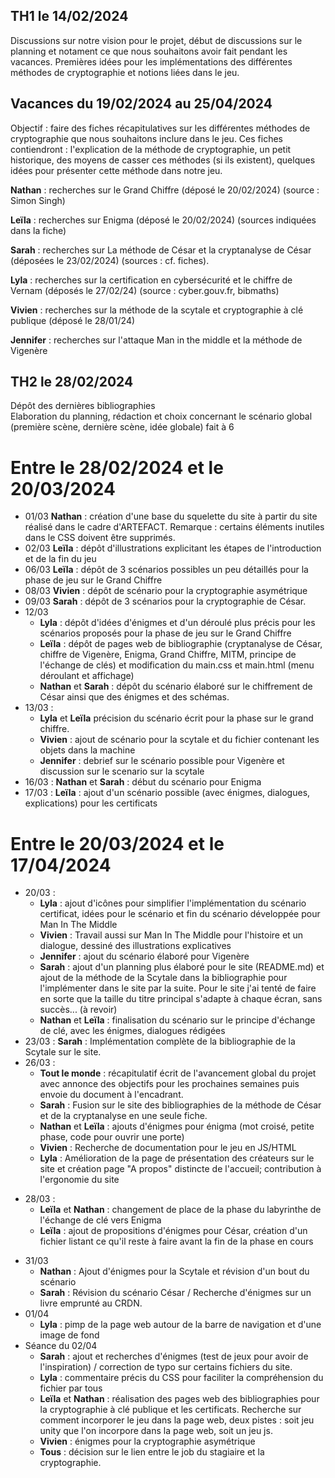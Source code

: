 ## TH1 le 14/02/2024
Discussions sur notre vision pour le projet, début de discussions sur le planning et notament ce que nous souhaitons avoir fait pendant les vacances. Premières idées pour les implémentations des différentes méthodes de cryptographie et notions liées dans le jeu.

## Vacances du 19/02/2024 au 25/04/2024
Objectif : faire des fiches récapitulatives sur les différentes méthodes de cryptographie que nous souhaitons inclure dans le jeu. Ces fiches contiendront : l'explication de la méthode de cryptographie, un petit historique, des moyens de casser ces méthodes (si ils existent), quelques idées pour présenter cette méthode dans notre jeu.

**Nathan** : recherches sur le Grand Chiffre (déposé le 20/02/2024) (source : Simon Singh)

**Leïla** : recherches sur Enigma (déposé le 20/02/2024) (sources indiquées dans la fiche)

**Sarah** : recherches sur La méthode de César et la cryptanalyse de César (déposées le 23/02/2024) (sources : cf. fiches).

**Lyla** : recherches sur la certification en cybersécurité et le chiffre de Vernam (déposés le 27/02/24) (source : cyber.gouv.fr, bibmaths)

**Vivien** : recherches sur la méthode de la scytale et cryptographie à clé publique (déposé le 28/01/24)  

**Jennifer** : recherches sur l'attaque Man in the middle et la méthode de Vigenère  

## TH2 le 28/02/2024

Dépôt des dernières bibliographies  
Elaboration du planning, rédaction et choix concernant le scénario global (première scène, dernière scène, idée globale) fait à 6


# Entre le 28/02/2024 et le 20/03/2024
- 01/03 **Nathan**  : création d'une base du squelette du site à partir du site réalisé dans le cadre d'ARTEFACT. Remarque : certains éléments inutiles dans le CSS doivent être supprimés.
- 02/03 **Leïla** : dépôt d'illustrations explicitant les étapes de l'introduction et de la fin du jeu
- 06/03 **Leïla** : dépôt de 3 scénarios possibles un peu détaillés pour la phase de jeu sur le Grand Chiffre
- 08/03 **Vivien** : dépôt de scénario pour la cryptographie asymétrique
- 09/03 **Sarah** : dépôt de 3 scénarios pour la cryptographie de César.
- 12/03 
    + **Lyla** : dépôt d'idées d'énigmes et d'un déroulé plus précis pour les scénarios proposés pour la phase de jeu sur le Grand Chiffre 
    + **Leïla** : dépôt de pages web de bibliographie (cryptanalyse de César, chiffre de Vigenère, Enigma, Grand Chiffre, MITM, principe de l'échange de clés) et modification du main.css et main.html (menu déroulant et affichage)
    + **Nathan** et **Sarah** : dépôt du scénario élaboré sur le chiffrement de César ainsi que des énigmes et des schémas.
- 13/03 : 
    + **Lyla** et **Leïla** précision du scénario écrit pour la phase sur le grand chiffre.
    + **Vivien** : ajout de scénario pour la scytale et du fichier contenant les objets dans la machine
    + **Jennifer** : debrief sur le scénario possible pour Vigenère et discussion sur le scenario sur la scytale
- 16/03 : **Nathan** et **Sarah** : début du scénario pour Enigma
- 17/03 : **Leïla** : ajout d'un scénario possible (avec énigmes, dialogues, explications) pour les certificats


# Entre le 20/03/2024 et le 17/04/2024 
- 20/03 : 
    + **Lyla** : ajout d'icônes pour simplifier l'implémentation du scénario certificat, idées pour le scénario et fin du scénario développée pour Man In The Middle
    + **Vivien** : Travail aussi sur Man In The Middle pour l'histoire et un dialogue, dessiné des illustrations explicatives
    + **Jennifer** : ajout du scénario élaboré pour Vigenère
    + **Sarah** : ajout d'un planning plus élaboré pour le site (README.md) et ajout de la méthode de la Scytale dans la bibliographie pour l'implémenter dans le site par la suite. Pour le site j'ai tenté de faire en sorte que la taille du titre principal s'adapte à chaque écran, sans succès... (à revoir)
    + **Nathan** et **Leïla** : finalisation du scénario sur le principe d'échange de clé, avec les énigmes, dialogues rédigées
- 23/03 : **Sarah** : Implémentation complète de la bibliographie de la Scytale sur le site.
- 26/03 :
    + **Tout le monde** : récapitulatif écrit de l'avancement global du projet avec annonce des objectifs pour les prochaines semaines puis envoie du document à l'encadrant.
    + **Sarah** : Fusion sur le site des bibliographies de la méthode de César et de la cryptanalyse en une seule fiche.
    + **Nathan** et **Leïla** : ajouts d'énigmes pour énigma (mot croisé, petite phase, code pour ouvrir une porte)
    + **Vivien** : Recherche de documentation pour le jeu en JS/HTML
    + **Lyla** : Amélioration de la page de présentation des créateurs sur le site et création page "A propos" distincte de l'accueil; contribution à l'ergonomie du site
+ 28/03 : 
    - **Leïla** et **Nathan** : changement de place de la phase du labyrinthe de l'échange de clé vers Enigma
    - **Leïla** : ajout de propositions d'énigmes pour César, création d'un fichier listant ce qu'il reste à faire avant la fin de la phase en cours
- 31/03
	- **Nathan** : Ajout d'énigmes pour la Scytale et révision d'un bout du scénario
    - **Sarah** : Révision du scénario César / Recherche d'énigmes sur un livre emprunté au CRDN.
- 01/04
    - **Lyla** : pimp de la page web autour de la barre de navigation et d'une image de fond
- Séance du 02/04
    + **Sarah** : ajout et recherches d'énigmes (test de jeux pour avoir de l'inspiration) / correction de typo sur certains fichiers du site.
    + **Lyla** : commentaire précis du CSS pour faciliter la compréhension du fichier par tous
    + **Leïla** et **Nathan** : réalisation des pages web des bibliographies pour la cryptographie à clé publique et les certificats. Recherche sur comment incorporer le jeu dans la page web, deux pistes : soit jeu unity que l'on incorpore dans la page web, soit un jeu js.
    + **Vivien** : énigmes pour la cryptographie asymétrique
    + **Tous** : décision sur le lien entre le job du stagiaire et la cryptographie.
